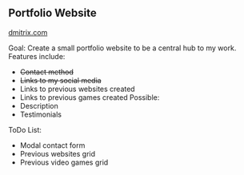 ## Portfolio Website
[dmitrix.com](http://dmitrix.com)

Goal: Create a small portfolio website to be a central hub to my work. Features include:
* ~~Contact method~~
* ~~Links to my social media~~
* Links to previous websites created
* Links to previous games created
Possible:
* Description
* Testimonials

ToDo List:
* Modal contact form
* Previous websites grid
* Previous video games grid
